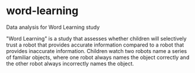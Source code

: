 # word-learning
Data analysis for Word Learning study

"Word Learning" is a study that assesses whether children will selectively trust a robot that provides accurate information compared to a robot that provides inaccurate information. Children watch two robots name a series of familiar objects, where one robot always names the object correctly and the other robot always incorrectly names the object.
